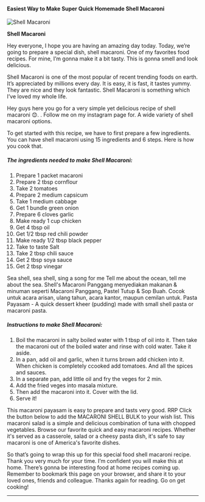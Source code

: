             

#### Easiest Way to Make Super Quick Homemade Shell Macaroni

![Shell Macaroni](https://img-global.cpcdn.com/recipes/2fefa60d44c231a4/751x532cq70/shell-macaroni-recipe-main-photo.jpg)

**Shell Macaroni**

Hey everyone, I hope you are having an amazing day today. Today, we’re going to prepare a special dish, shell macaroni. One of my favorites food recipes. For mine, I’m gonna make it a bit tasty. This is gonna smell and look delicious.

Shell Macaroni is one of the most popular of recent trending foods on earth. It’s appreciated by millions every day. It is easy, it is fast, it tastes yummy. They are nice and they look fantastic. Shell Macaroni is something which I’ve loved my whole life.

Hey guys here you go for a very simple yet delicious recipe of shell macaroni 😊. . Follow me on my instagram page for. A wide variety of shell macaroni options.

To get started with this recipe, we have to first prepare a few ingredients. You can have shell macaroni using 15 ingredients and 6 steps. Here is how you cook that.

##### The ingredients needed to make Shell Macaroni:

1.  Prepare 1 packet macaroni
2.  Prepare 2 tbsp cornflour
3.  Take 2 tomatoes
4.  Prepare 2 medium capsicum
5.  Take 1 medium cabbage
6.  Get 1 bundle green onion
7.  Prepare 6 cloves garlic
8.  Make ready 1 cup chicken
9.  Get 4 tbsp oil
10.  Get 1/2 tbsp red chili powder
11.  Make ready 1/2 tbsp black pepper
12.  Take to taste Salt
13.  Take 2 tbsp chili sauce
14.  Get 2 tbsp soya sauce
15.  Get 2 tbsp vinegar

Sea shell, sea shell, sing a song for me Tell me about the ocean, tell me about the sea. Shell's Macaroni Panggang menyediakan makanan & minuman seperti Macaroni Panggang, Pastel Tutup & Sop Buah. Cocok untuk acara arisan, ulang tahun, acara kantor, maupun cemilan untuk. Pasta Payasam - A quick dessert kheer (pudding) made with small shell pasta or macaroni pasta.

##### Instructions to make Shell Macaroni:

1.  Boil the macaroni in salty boiled water with 1 tbsp of oil into it. Then take the macaroni out of the boiled water and rinse with cold water. Take it aside.
2.  In a pan, add oil and garlic, when it turns brown add chicken into it. When chicken is completely ccooked add tomatoes. And all the spices and sauces.
3.  In a separate pan, add little oil and fry the veges for 2 min.
4.  Add the fried veges into masala mixture.
5.  Then add the macaroni into it. Cover with the lid.
6.  Serve it!

This macaroni payasam is easy to prepare and tasts very good. RRP Click the button below to add the MACARONI SHELL BULK to your wish list. This macaroni salad is a simple and delicious combination of tuna with chopped vegetables. Browse our favorite quick and easy macaroni recipes. Whether it's served as a casserole, salad or a cheesy pasta dish, it's safe to say macaroni is one of America's favorite dishes.

So that’s going to wrap this up for this special food shell macaroni recipe. Thank you very much for your time. I’m confident you will make this at home. There’s gonna be interesting food at home recipes coming up. Remember to bookmark this page on your browser, and share it to your loved ones, friends and colleague. Thanks again for reading. Go on get cooking!

* * *